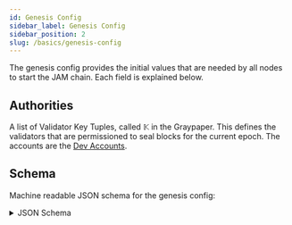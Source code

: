 ```yaml
---
id: Genesis Config
sidebar_label: Genesis Config
sidebar_position: 2
slug: /basics/genesis-config
---
```


The genesis config provides the initial values that are needed by all nodes to start the JAM chain. Each field is explained below.

## Authorities

A list of Validator Key Tuples, called $\mathbb{K}$ in the Graypaper. This defines the validators that are permissioned to seal blocks for the current epoch. The accounts are the [Dev Accounts](../dev_accounts.md).

## Schema

Machine readable JSON schema for the genesis config:

<details>

<summary>JSON Schema</summary>

```json
{
  "$schema": "https://json-schema.org/draft/2024-06/schema#",
  "type": "object",
  "properties": {
    "authorities": {
      "type": "array",
      "items": {
        "type": "object",
        "properties": {
          "ed25519": {
            "type": "string",
            "pattern": "^0x[a-fA-F0-9]{64}$"
          },
          "bandersnatch": {
            "type": "string",
            "pattern": "^0x[a-fA-F0-9]{64}$"
          },
          "bls": {
            "type": "string",
            "pattern": "^0x[a-fA-F0-9]{288}$"
          },
          "metadata": {
            "type": "string",
            "pattern": "^0x[a-fA-F0-9]{256}$"
          }
        },
        "required": ["ed25519", "bandersnatch", "bls", "metadata"],
        "additionalProperties": true
      }
    }
  },
  "required": ["authorities"],
  "additionalProperties": true
}
```

</details>
